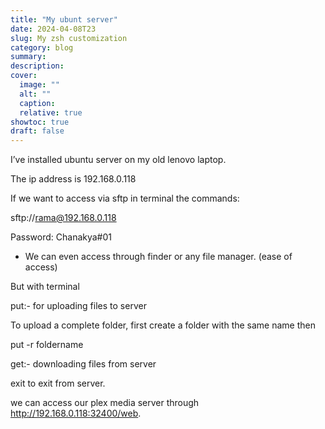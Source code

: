 ```yaml
---
title: "My ubunt server"
date: 2024-04-08T23
slug: My zsh customization 
category: blog 
summary:
description: 
cover:
  image: ""
  alt: ""
  caption: 
  relative: true
showtoc: true
draft: false
---
```


I’ve installed ubuntu server on my old lenovo laptop.

The ip address is 192.168.0.118

If we want to access via sftp in terminal the commands:

sftp://rama@192.168.0.118

Password: Chanakya#01

- We can even access through finder or any file manager. (ease of access)

But with terminal

put:- for uploading files to server

To upload a complete folder, first create a folder with the same name then

put -r foldername

get:- downloading files from server

exit to exit from server.

we can access our plex media server through http://192.168.0.118:32400/web.